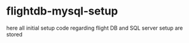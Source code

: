 # flightdb-mysql-setup
here all initial setup code regarding flight DB and SQL server setup are stored

